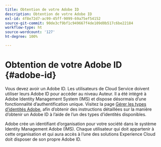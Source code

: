 ```yaml
---
title: Obtention de votre Adobe ID
description: Obtention de votre Adobe ID
exl-id: 4f8e72d7-ac99-45ff-9099-69a75ef54152
source-git-commit: 90de3cf9bf1c949667f4de109d0b517c6be22184
workflow-type: ht
source-wordcount: '127'
ht-degree: 100%

---
```


# Obtention de votre Adobe ID {#adobe-id}


Vous devez avoir un Adobe ID. Les utilisateurs de Cloud Service doivent utiliser leurs Adobe ID pour accéder au niveau Auteur. Il a été intégré à Adobe Identity Management System (IMS) et dispose désormais d’une fonctionnalité d’authentification unique. Visitez la page [Gérer les types d’identités Adobe](https://helpx.adobe.com/fr/enterprise/admin-guide.html/enterprise/using/identity.ug.html), afin d’obtenir des instructions détaillées sur la manière d’obtenir un Adobe ID à l’aide de l’un des types d’identités disponibles.

Adobe crée un identifiant d’organisation pour votre société dans le système Identity Management Adobe (IMS). Chaque utilisateur qui doit appartenir à cette organisation et qui aura accès à l’une des solutions Experience Cloud doit disposer de son propre Adobe ID.
